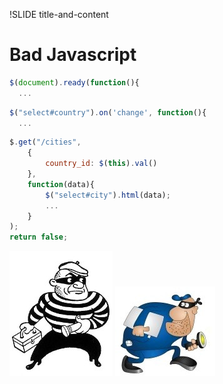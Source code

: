 !SLIDE title-and-content

# Bad Javascript

```javascript
$(document).ready(function(){
  ...
```
```javascript
$("select#country").on('change', function(){
  ...
```
```javascript
$.get("/cities",
    {
        country_id: $(this).val()
    },
    function(data){
        $("select#city").html(data);
        ...
    }
);
return false;
```

![burglar](../images/burglar.jpg)
![burglar2](../images/burglar2.jpg)
